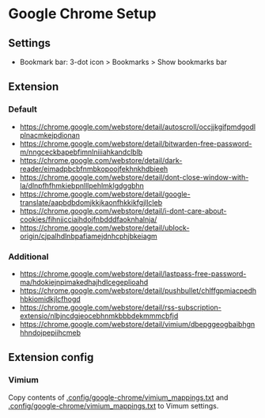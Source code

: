 # Google Chrome Setup

## Settings
* Bookmark bar: 3-dot icon > Bookmarks > Show bookmarks bar

## Extension
### Default
* https://chrome.google.com/webstore/detail/autoscroll/occjjkgifpmdgodlplnacmkejpdionan
* https://chrome.google.com/webstore/detail/bitwarden-free-password-m/nngceckbapebfimnlniiiahkandclblb
* https://chrome.google.com/webstore/detail/dark-reader/eimadpbcbfnmbkopoojfekhnkhdbieeh
* https://chrome.google.com/webstore/detail/dont-close-window-with-la/dlnpfhfhmkiebpnlllpehlmklgdggbhn
* https://chrome.google.com/webstore/detail/google-translate/aapbdbdomjkkjkaonfhkkikfgjllcleb
* https://chrome.google.com/webstore/detail/i-dont-care-about-cookies/fihnjjcciajhdojfnbdddfaoknhalnja/
* https://chrome.google.com/webstore/detail/ublock-origin/cjpalhdlnbpafiamejdnhcphjbkeiagm

### Additional
* https://chrome.google.com/webstore/detail/lastpass-free-password-ma/hdokiejnpimakedhajhdlcegeplioahd
* https://chrome.google.com/webstore/detail/pushbullet/chlffgpmiacpedhhbkiomidkjlcfhogd
* https://chrome.google.com/webstore/detail/rss-subscription-extensio/nlbjncdgjeocebhnmkbbbdekmmmcbfjd
* https://chrome.google.com/webstore/detail/vimium/dbepggeogbaibhgnhhndojpepiihcmeb


## Extension config
### Vimium
Copy contents of [.config/google-chrome/vimium_mappings.txt](.config/google-chrome/vimium_conf.txt) and [.config/google-chrome/vimium_mappings.txt](.config/google-chrome/vimium_conf.txt) to Vimum settings.
